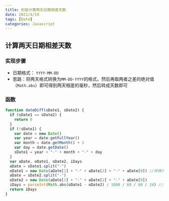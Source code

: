 ```yaml
---
title: 封装计算两天日期相差天数
date: 2021/4/19
tags: [Date]
categories: Javascript
---
```


## 计算两天日期相差天数

### 实现步骤

- 日期格式： `YYYY-MM-DD`
- 思路：将两天格式转换为`MM-DD-YYYY`的格式，然后再取两者之差的绝对值（`Math.abs`）即可得到两天相差的毫秒，然后转成天数即可

### 函数

```js
function dateDiff(sDate1, sDate2) {
  if (sDate1 == sDate2) {
    return 0
  }
  if (!sDate1) {
    var date = new Date()
    var year = date.getFullYear()
    var month = date.getMonth() + 1
    var day = date.getDate()
    sDate1 = year + "-" + month + "-" + day
  }
  var aDate, oDate1, oDate2, iDays
  aDate = sDate1.split("-")
  oDate1 = new Date(aDate[1] + "-" + aDate[2] + "-" + aDate[0]) //转换为Mm-dd-yyyy格式,这种date的构造方式在苹果手机会报错，见解释
  aDate = sDate2.split("-")
  oDate2 = new Date(aDate[1] + "-" + aDate[2] + "-" + aDate[0])
  iDays = parseInt(Math.abs(oDate1 - oDate2) / 1000 / 60 / 60 / 24) //把相差的毫秒数转换为天数
  return iDays
}
```
